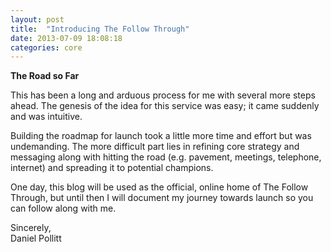 ```yaml
---
layout: post
title:  "Introducing The Follow Through"
date: 2013-07-09 18:08:18
categories: core
---
```


**The Road so Far**


This has been a long and arduous process for me with several more steps ahead. The genesis of the idea for this service was easy; it came suddenly and was intuitive.

Building the roadmap for launch took a little more time and effort but was undemanding. The more difficult part lies in refining core strategy and messaging along with hitting the road (e.g. pavement, meetings, telephone, internet) and spreading it to potential champions. 

One day, this blog will be used as the official, online home of The Follow Through, but until then I will document my journey towards launch so you can follow along with me. 

Sincerely,  
Daniel Pollitt
